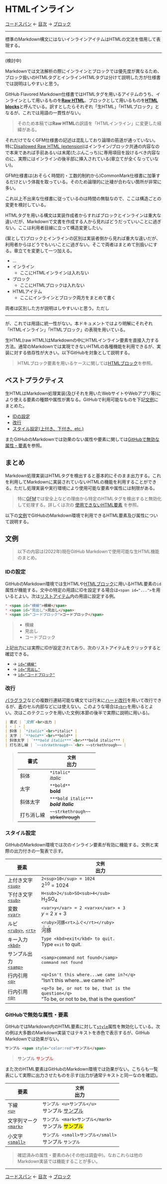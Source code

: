 # HTMLインライン

[コードスパン](code-spans.md)
← [目次](index.md) →
[ブロック](blocks.md)

------------------------------------------------------------------------

標準のMarkdown構文にはないインラインアイテムはHTMLの文法を借用して表現する。

------------------------------------------------------------------------

(検討中)

Markdownでは文法解析の際にインラインとブロックでは優先度が異なるため、ブロック扱いのHTMLタグとインラインHTMLタグは分けて説明した方が仕様書では説明はしやすいと思う。

GitHub Flavored Markdown仕様書ではHTMLタグを用いるアイテムのうち、インラインとして用いるものを[**Raw HTML**](https://github.github.com/gfm/#raw-html)、ブロックとして用いるものを[**HTML blocks**](https://github.github.com/gfm/#html-blocks)と呼んでいる。訳すとしたらそれぞれ「生HTML」「HTMLブロック」となるが、これでは用語の一貫性がない。

> そのため本稿では**Raw HTML**の訳語を「HTMLインライン」に変更した経緯がある。

それだけでなくGFM仕様書の記述は混乱しており論理の筋道が通っていない。特に[Disallowed Raw HTML (extension)](https://github.github.com/gfm/#disallowed-raw-html-extension-)はインライン/ブロック共通の内容なので本来であれば手前あるいは末尾(たぶんこっち)に専用項目を設けるべき内容なのに、実際にはインラインの後半部に挿入されている(章立てが全くなっていない)。

GFM仕様書は(おそらく時間的・工数的制約から)CommonMark仕様書に加筆するだけという体裁を取っている。そのため論理的に辻褄が合わない箇所が非常に多い。

これ以上不出来な仕様書に従っているのは時間の無駄なので、ここは構造ごとの変更を検討している。

HTMLタグを用いる構文は実装作成者からすればブロックとインラインは重大な違いだが、Markdownで文書を作成する人から見ればどうだっていいことに過ぎない。ここは利用者目線に立って構造変更したい。

(案として)ブロックとインラインの区別は実装者側から見れば重大な違いだが、利用者からはどうでもいいことに過ぎない。そこで両者はまとめて別扱いにする。章立てを変更して一つ加える。

- ...
- インライン
  - ここにHTMLインラインは入れない
- ブロック
  - ここにHTMLブロックは入れない
- HTMLアイテム
  - ここにインラインとブロック両方をまとめて書く


両者は区別した方が説明はしやすいいと思う。ただし


------------------------------------------------------------------------




が、これでは用語に統一性がない。本ドキュメントではより明解にそれぞれ「HTMLインライン」「HTMLブロック」の表現を用いている。

>




生HTML(raw HTML)はMarkdownの中にHTMLインライン要素を直接入力する方法。通常のMarkdownでは実現できないHTMLの各種機能を利用できるが、実装に対する依存性が大きい。以下GitHubを対象として説明する。

> HTMLブロック要素を用いるケースに関しては[HTMLブロック]を参照。





## ベストプラクティス

生HTMLはMarkdown処理実装(及びそれを用いたWebサイトやWebアプリ等)により使える要素の種類や属性が異なる。GitHubで利用可能なものを下記[文例](#文例)にまとめた。

* [IDの設定](#idの設定)
* [改行](#改行)
* [スタイル設定(上付き、下付き、etc.)](#スタイル設定)

またGitHubのMarkdownでは効果のない属性や要素に関しては[GitHubで無効な属性・要素](#githubで無効な属性・要素)を参照。

## まとめ

Markdown処理実装はHTMLタグを検出すると基本的にそのまま出力する。これを利用してMarkdownに実装されていないHTMLの機能を利用することができる。ただし処理実装や実行環境により使用可能な要素や属性には制限がある。

> 特に[GFM]では安全上などの理由から特定のHTMLタグを検出すると無効化して処理する。詳しくは次の [使用できないHTML要素] を参照。

以下の[文例](#文例)でGitHubのMarkdown環境で利用できるHTML要素及び属性について説明する。

## 文例

> 以下の内容は(2022年)現在GitHub Markdownで使用可能な生HTML機能のまとめ。

### IDの設定

GitHubのMarkdown環境では生HTMLや[HTMLブロック]に用いるHTML要素の`id`属性が機能する。文中の特定の用語にIDを設定する場合は`<span id="...">`を用いるとよい。次は[リストアイテム]内の用語に設定する例。

```markdown
* <span id="横線">横線</span>
* <span id="見出し">見出し</span>
* <span id="コードブロック">コードブロック</span>
```

> * <span id="横線">横線</span>
> * <span id="見出し">見出し</span>
> * <span id="コードブロック">コードブロック</span>

上記出力には実際にIDが設定されており、次のリストアイテムをクリックすると確認できる。

* → [`id="横線"`](#横線)
* → [`id="見出し"`](#見出し)
* → [`id="コードブロック"`](#コードブロック)

### 改行

[パラグラフ]などの複数行連結可能な構文では行末に[ハード改行]を用いて改行できるが、[表]のセル内部などには使えない。このような場合は[`<br>`](https://developer.mozilla.org/ja/docs/Web/HTML/Element/br)を用いるとよい。次はこのテクニックを用いた文例(本節の後半で実際に説明に用いる)。

```markdown
| 書式 | `文例`<br>出力 |
| - | - |
| 斜体 | `*italic*`<br>*italic* |
| 太字 | `**bold**`<br>**bold** |
| 斜体太字 | `***bold italic***`<br>***bold italic*** |
| 打ち消し線 | `~~strkethrough~~`<br> ~~strkethrough~~ |
```

> | 書式 | `文例`<br>出力 |
> | - | - |
> | 斜体 | `*italic*`<br>*italic* |
> | 太字 | `**bold**`<br>**bold** |
> | 斜体太字 | `***bold italic***`<br>***bold italic*** |
> | 打ち消し線 | `~~strkethrough~~`<br> ~~strkethrough~~ |

### スタイル設定

GitHubのMarkdown環境では次のインライン要素が有効に機能する。文例と実際の出力付きの一覧表で示す。

| 要素 | `文例`<br>出力 |
| - | - |
| 上付き文字<br>[`<sup>`](https://developer.mozilla.org/ja/docs/Web/HTML/Element/sup) | `2<sup>10</sup> = 1024`<br>2<sup>10</sup> = 1024 |
| 下付き文字<br>[`<sub>`](https://developer.mozilla.org/ja/docs/Web/HTML/Element/sub) | `H<sub>2</sub>SO<sub>4</sub>`<br>H<sub>2</sub>SO<sub>4</sub> |
| 変数<br>[`<var>`](https://developer.mozilla.org/ja/docs/Web/HTML/Element/var) | `<var>y</var> = 2 <var>x</var> + 3`<br><var>y</var> = 2 <var>x</var> + 3 |
| ルビ<br>[`<ruby>`](https://developer.mozilla.org/ja/docs/Web/HTML/Element/ruby), [`<rt>`](https://developer.mozilla.org/ja/docs/Web/HTML/Element/rt) | `<ruby>河豚<rt>ふぐ</rt></ruby>`<br><ruby>河豚<rt>ふぐ</rt></ruby> |
| キー入力<br>[`<kbd>`](https://developer.mozilla.org/ja/docs/Web/HTML/Element/kbd) | `Type <kbd>exit</kbd> to quit.`<br>Type <kbd>exit</kbd> to quit. |
| サンプル出力<br>[`<samp>`](https://veloper.mozilla.org/ja/docs/Web/HTML/Element/samp) | `<samp>command not found</samp>`<br><samp>command not found</samp> |
| 行内引用<br>[`<q>`](https://veloper.mozilla.org/ja/docs/Web/HTML/Element/q) | `<q>Isn't this where...we came in?</q>`<br><q>Isn't this where...we came in?</q> |
| 行内引用<br>[`<q>`](https://veloper.mozilla.org/ja/docs/Web/HTML/Element/q) | `<q>To be, or not to be, that is the question</q>`<br><q>To be, or not to be, that is the question</q> |

### GitHubで無効な属性・要素

GitHubではMarkdown内のHTML要素に対して[`style`](https://developer.mozilla.org/ja/docs/Web/HTML/Global_attributes/style)属性を無効化している。次の例は大多数のMarkdown実装ではテキストを赤色で表示するが、GitHub Markdownでは効果がない。

```markdown
サンプル <span style="color:red">サンプル</span>
```

> サンプル <span style="color:red">サンプル</span>

また次のHTML要素はGitHubのMarkdown環境では効果がない。こちらも一覧表にして実際に出力させたものを示す(出力が通常テキストと同一なのを確認)。

| 要素 | `文例`<br>出力 |
| - | - |
| 下線<br>[`<u>`](https://developer.mozilla.org/ja/docs/Web/HTML/Element/u) | `サンプル <u>サンプル</u>`<br>サンプル <u>サンプル</u>
| 文字列マーク<br>[`<mark>`](https://developer.mozilla.org/ja/docs/Web/HTML/Element/mark) | `サンプル <mark>サンプル</mark>`<br>サンプル <mark>サンプル</mark>
| 小文字<br>[`<small>`](https://developer.mozilla.org/ja/docs/Web/HTML/Element/small) | `サンプル <small>サンプル</small>`<br>サンプル <small>サンプル</small>

> 確認済みの属性・要素のみ(その他は調査中)。なおこれらは他のMarkdown実装では機能することが多い。

------------------------------------------------------------------------

[コードスパン](code-spans.md)
← [目次](index.md) →
[ブロック](blocks.md)

[GFM]: introduction.md#11-github-flavored-markdownとは
[HTMLブロック]: html-block.md
[ハード改行]: hard-line-breaks.md
[パラグラフ]: paragraphs.md
[リストアイテム]: list-items.md
[表]: tables.md
[使用できないHTML要素]: disallowed-html-elements.md
